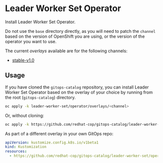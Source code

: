 # Leader Worker Set Operator

Install Leader Worker Set Operator.

Do not use the `base` directory directly, as you will need to patch the `channel` based on the version of OpenShift you are using, or the version of the operator you want to use.

The current *overlays* available are for the following channels:

* [stable-v1.0](operator/overlays/stable-v1.0)

## Usage

If you have cloned the `gitops-catalog` repository, you can install Leader Worker Set Operator based on the overlay of your choice by running from the root (`gitops-catalog`) directory.

```sh
oc apply -k leader-worker-set/operator/overlays/<channel>
```

Or, without cloning:

```sh
oc apply -k https://github.com/redhat-cop/gitops-catalog/leader-worker-set/operator/overlays/<channel>
```

As part of a different overlay in your own GitOps repo:

```yaml
apiVersion: kustomize.config.k8s.io/v1beta1
kind: Kustomization
resources:
  - https://github.com/redhat-cop/gitops-catalog/leader-worker-set/operator/overlays/<channel>?ref=main
```
